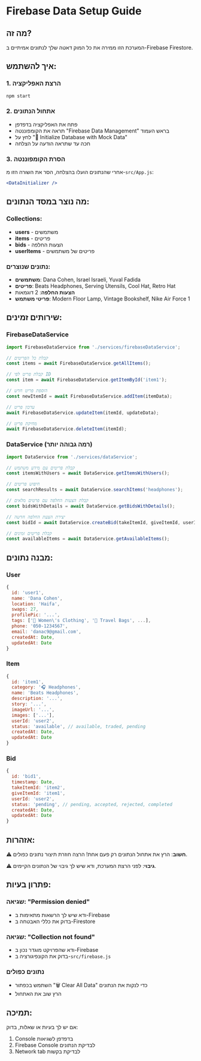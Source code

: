 # Firebase Data Setup Guide

## מה זה?

המערכת הזו ממירה את כל המוק דאטה שלך לנתונים אמיתיים ב-Firebase Firestore.

## איך להשתמש:

### 1. הרצת האפליקציה
```bash
npm start
```

### 2. אתחול הנתונים
- פתח את האפליקציה בדפדפן
- תראה את הקומפוננטה "Firebase Data Management" בראש העמוד
- לחץ על "🚀 Initialize Database with Mock Data"
- חכה עד שתראה הודעה על הצלחה

### 3. הסרת הקומפוננטה
אחרי שהנתונים הועלו בהצלחה, הסר את השורה הזו מ-`src/App.js`:
```jsx
<DataInitializer />
```

## מה נוצר במסד הנתונים:

### Collections:
- **users** - משתמשים
- **items** - פריטים
- **bids** - הצעות החלפה
- **userItems** - פריטים של משתמשים

### נתונים שנוצרים:
- **משתמשים**: Dana Cohen, Israel Israeli, Yuval Fadida
- **פריטים**: Beats Headphones, Serving Utensils, Cool Hat, Retro Hat
- **הצעות החלפה**: 2 דוגמאות
- **פריטי משתמש**: Modern Floor Lamp, Vintage Bookshelf, Nike Air Force 1

## שירותים זמינים:

### FirebaseDataService
```javascript
import FirebaseDataService from './services/firebaseDataService';

// קבלת כל הפריטים
const items = await FirebaseDataService.getAllItems();

// קבלת פריט לפי ID
const item = await FirebaseDataService.getItemById('item1');

// הוספת פריט חדש
const newItemId = await FirebaseDataService.addItem(itemData);

// עדכון פריט
await FirebaseDataService.updateItem(itemId, updateData);

// מחיקת פריט
await FirebaseDataService.deleteItem(itemId);
```

### DataService (רמה גבוהה יותר)
```javascript
import DataService from './services/dataService';

// קבלת פריטים עם מידע משתמש
const itemsWithUsers = await DataService.getItemsWithUsers();

// חיפוש פריטים
const searchResults = await DataService.searchItems('headphones');

// קבלת הצעות החלפה עם פרטים מלאים
const bidsWithDetails = await DataService.getBidsWithDetails();

// יצירת הצעת החלפה חדשה
const bidId = await DataService.createBid(takeItemId, giveItemId, userId);

// קבלת פריטים זמינים
const availableItems = await DataService.getAvailableItems();
```

## מבנה נתונים:

### User
```javascript
{
  id: 'user1',
  name: 'Dana Cohen',
  location: 'Haifa',
  swaps: 27,
  profilePic: '...',
  tags: ['👗 Women\'s Clothing', '🧳 Travel Bags', ...],
  phone: '050-1234567',
  email: 'danac9@gmail.com',
  createdAt: Date,
  updatedAt: Date
}
```

### Item
```javascript
{
  id: 'item1',
  category: '🎧 Headphones',
  name: 'Beats Headphones',
  description: '...',
  story: '...',
  imageUrl: '...',
  images: ['...'],
  userId: 'user2',
  status: 'available', // available, traded, pending
  createdAt: Date,
  updatedAt: Date
}
```

### Bid
```javascript
{
  id: 'bid1',
  timestamp: Date,
  takeItemId: 'item2',
  giveItemId: 'item1',
  userId: 'user2',
  status: 'pending', // pending, accepted, rejected, completed
  createdAt: Date,
  updatedAt: Date
}
```

## אזהרות:

⚠️ **חשוב**: הרץ את אתחול הנתונים רק פעם אחת! הרצה חוזרת תיצור נתונים כפולים.

⚠️ **גיבוי**: לפני הרצת המערכת, ודא שיש לך גיבוי של הנתונים הקיימים.

## פתרון בעיות:

### שגיאה: "Permission denied"
- ודא שיש לך הרשאות מתאימות ב-Firebase
- בדוק את כללי האבטחה ב-Firestore

### שגיאה: "Collection not found"
- ודא שהפרויקט מוגדר נכון ב-Firebase
- בדוק את הקונפיגורציה ב-`src/firebase.js`

### נתונים כפולים
- השתמש בכפתור "🗑️ Clear All Data" כדי לנקות את הנתונים
- הרץ שוב את האתחול

## תמיכה:

אם יש לך בעיות או שאלות, בדוק:
1. Console בדפדפן לשגיאות
2. Firebase Console לבדיקת הנתונים
3. Network tab לבדיקת בקשות 
